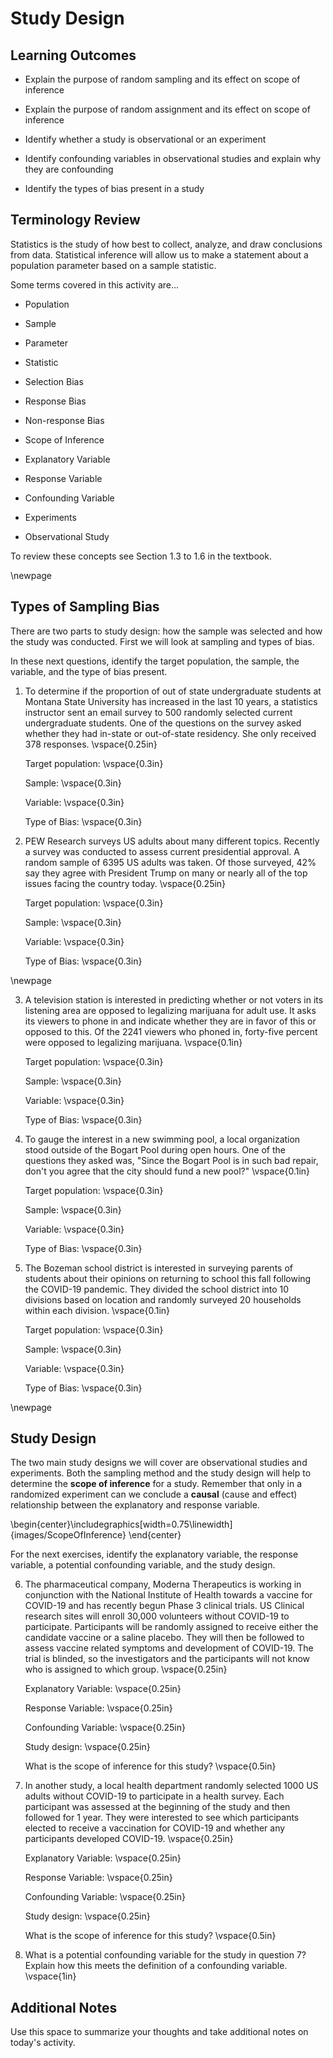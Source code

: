 # Study Design


## Learning Outcomes

* Explain the purpose of random sampling and its effect on scope of inference

* Explain the purpose of random assignment and its effect on scope of inference

* Identify whether a study is observational or an experiment

* Identify confounding variables in observational studies and explain why they are confounding

* Identify the types of bias present in a study

## Terminology Review

Statistics is the study of how best to collect, analyze, and draw conclusions from data.  Statistical inference will allow us to make a statement about a population parameter based on a sample statistic.

Some terms covered in this activity are...

* Population

* Sample

* Parameter
    
* Statistic

* Selection Bias

* Response Bias

* Non-response Bias

* Scope of Inference

* Explanatory Variable

* Response Variable

* Confounding Variable

* Experiments

* Observational Study

To review these concepts see Section 1.3 to 1.6 in the textbook.  

\newpage

## Types of Sampling Bias

There are two parts to study design: how the sample was selected and how the study was conducted.  First we will look at sampling and types of bias.

In these next questions, identify the target population, the sample, the variable, and the type of bias present.

1. To determine if the proportion of out of state undergraduate students at Montana State University has increased in the last 10 years, a statistics instructor sent an email survey to 500 randomly selected current undergraduate students.  One of the questions on the survey asked whether they had in-state or out-of-state residency.  She only received 378 responses.
\vspace{0.25in}

    Target population: 
\vspace{0.3in}

    Sample:
\vspace{0.3in}

    Variable:
\vspace{0.3in}

    Type of Bias:
\vspace{0.3in}

2.  PEW Research surveys US adults about many different topics.  Recently a survey was conducted to assess current presidential approval.  A random sample of 6395 US adults was taken.  Of those surveyed, 42% say they agree with President Trump on many or nearly all of the top issues facing the country today.
\vspace{0.25in}

    Target population: 
\vspace{0.3in}

    Sample:
\vspace{0.3in}

    Variable:
\vspace{0.3in}

    Type of Bias:
\vspace{0.3in}

\newpage

3. A television station is interested in predicting whether or not voters in its listening area are opposed to legalizing marijuana for adult use. It asks its viewers to phone in and indicate whether they are in favor of this or opposed to this. Of the 2241 viewers who phoned in, forty-five percent were opposed to legalizing marijuana.
\vspace{0.1in}

    Target population: 
\vspace{0.3in}

    Sample:
\vspace{0.3in}

    Variable:
\vspace{0.3in}

    Type of Bias:
\vspace{0.3in}

4. To gauge the interest in a new swimming pool, a local organization stood outside of the Bogart Pool during open hours.  One of the questions they asked was, "Since the Bogart Pool is in such bad repair, don't you agree that the city should fund a new pool?"
\vspace{0.1in}

    Target population: 
\vspace{0.3in}

    Sample:
\vspace{0.3in}

    Variable:
\vspace{0.3in}

    Type of Bias:
\vspace{0.3in}

5. The Bozeman school district is interested in surveying parents of students about their opinions on returning to school this fall following the COVID-19 pandemic.  They divided the school district into 10 divisions based on location and randomly surveyed 20 households within each division.
\vspace{0.1in}

    Target population: 
\vspace{0.3in}

    Sample:
\vspace{0.3in}

    Variable:
\vspace{0.3in}

    Type of Bias:
\vspace{0.3in}

\newpage

## Study Design
The two main study designs we will cover are observational studies and experiments.  Both the sampling method and the study design will help to determine the **scope of inference** for a study.  Remember that only in a randomized experiment can we conclude a **causal** (cause and effect) relationship between the explanatory and response variable.


\begin{center}\includegraphics[width=0.75\linewidth]{images/ScopeOfInference} \end{center}

For the next exercises, identify the explanatory variable, the response variable, a potential confounding variable, and the study design.

6. The pharmaceutical company, Moderna Therapeutics is working in conjunction with the National Institute of Health towards a vaccine for COVID-19 and has recently begun Phase 3 clinical trials.  US Clinical research sites will enroll 30,000 volunteers without COVID-19 to participate. Participants will be randomly assigned to receive either the candidate vaccine or a saline placebo.  They will then be followed to assess vaccine related symptoms and development of COVID-19. The trial is blinded, so the investigators and the participants will not know who is assigned to which group.
\vspace{0.25in}
    
    Explanatory Variable:
\vspace{0.25in}

    Response Variable:
\vspace{0.25in}

    Confounding Variable:
\vspace{0.25in}

    Study design:
\vspace{0.25in}

    What is the scope of inference for this study?
\vspace{0.5in}

7. In another study, a local health department randomly selected 1000 US adults without COVID-19 to participate in a health survey.  Each participant was assessed at the beginning of the study and then followed for 1 year.  They were interested to see which participants elected to receive a vaccination for COVID-19 and whether any participants developed COVID-19.
\vspace{0.25in}
    
    Explanatory Variable:
\vspace{0.25in}

    Response Variable:
\vspace{0.25in}

    Confounding Variable:
\vspace{0.25in}

    Study design:
\vspace{0.25in}

    What is the scope of inference for this study?
\vspace{0.5in}

8. What is a potential confounding variable for the study in question 7?  Explain how this meets the definition of a confounding variable.
\vspace{1in}

## Additional Notes

Use this space to summarize your thoughts and take additional notes on today's activity.
